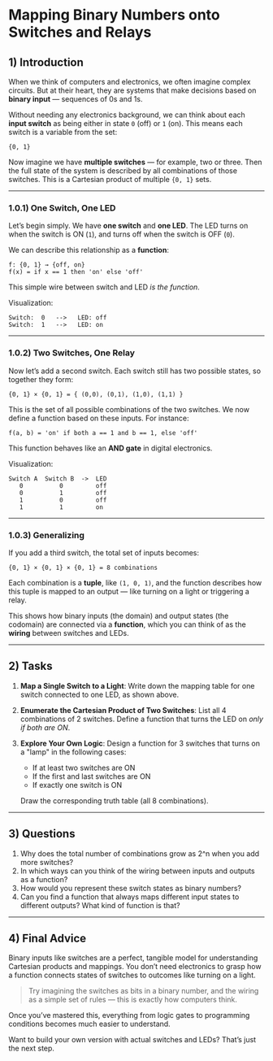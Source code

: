 <!---
{
  "depends_on": ["cartesian product", "mapping", "functions"],
  "author": "Stephan Bökelmann",
  "first_used": "2025-03-27",
  "keywords": ["binary", "digital logic", "relays"]
}
--->

# Mapping Binary Numbers onto Switches and Relays

## 1) Introduction
When we think of computers and electronics, we often imagine complex circuits. But at their heart, they are systems that make decisions based on **binary input** — sequences of 0s and 1s.

Without needing any electronics background, we can think about each **input switch** as being either in state `0` (off) or `1` (on). This means each switch is a variable from the set:
```
{0, 1}
```

Now imagine we have **multiple switches** — for example, two or three. Then the full state of the system is described by all combinations of those switches. This is a Cartesian product of multiple `{0, 1}` sets.

---

### 1.0.1) One Switch, One LED
Let’s begin simply. We have **one switch** and **one LED**. The LED turns on when the switch is ON (`1`), and turns off when the switch is OFF (`0`).

We can describe this relationship as a **function**:
```
f: {0, 1} → {off, on}
f(x) = if x == 1 then 'on' else 'off'
```

This simple wire between switch and LED *is the function*.

Visualization:
```
Switch:  0   -->   LED: off
Switch:  1   -->   LED: on
```

---

### 1.0.2) Two Switches, One Relay
Now let’s add a second switch. Each switch still has two possible states, so together they form:
```
{0, 1} × {0, 1} = { (0,0), (0,1), (1,0), (1,1) }
```

This is the set of all possible combinations of the two switches. We now define a function based on these inputs. For instance:
```
f(a, b) = 'on' if both a == 1 and b == 1, else 'off'
```

This function behaves like an **AND gate** in digital electronics.

Visualization:
```
Switch A  Switch B  ->  LED
   0          0         off
   0          1         off
   1          0         off
   1          1         on
```

---

### 1.0.3) Generalizing
If you add a third switch, the total set of inputs becomes:
```
{0, 1} × {0, 1} × {0, 1} = 8 combinations
```
Each combination is a **tuple**, like `(1, 0, 1)`, and the function describes how this tuple is mapped to an output — like turning on a light or triggering a relay.

This shows how binary inputs (the domain) and output states (the codomain) are connected via a **function**, which you can think of as the **wiring** between switches and LEDs.

---

## 2) Tasks

1. **Map a Single Switch to a Light**: Write down the mapping table for one switch connected to one LED, as shown above.

2. **Enumerate the Cartesian Product of Two Switches**: List all 4 combinations of 2 switches. Define a function that turns the LED on *only if both are ON*.

3. **Explore Your Own Logic**: Design a function for 3 switches that turns on a "lamp" in the following cases:
   - If at least two switches are ON
   - If the first and last switches are ON
   - If exactly one switch is ON

   Draw the corresponding truth table (all 8 combinations).

---

## 3) Questions
1. Why does the total number of combinations grow as 2^n when you add more switches?
2. In which ways can you think of the wiring between inputs and outputs as a function?
3. How would you represent these switch states as binary numbers?
4. Can you find a function that always maps different input states to different outputs? What kind of function is that?

---

## 4) Final Advice
Binary inputs like switches are a perfect, tangible model for understanding Cartesian products and mappings. You don’t need electronics to grasp how a function connects states of switches to outcomes like turning on a light.

> Try imagining the switches as bits in a binary number, and the wiring as a simple set of rules — this is exactly how computers think.

Once you’ve mastered this, everything from logic gates to programming conditions becomes much easier to understand.

Want to build your own version with actual switches and LEDs? That’s just the next step.

